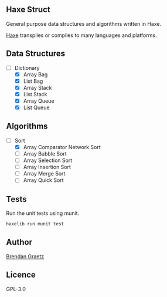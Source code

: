 ## Haxe Struct

General purpose data structures and algorithms written in Haxe.

[Haxe](http://haxe.org/)
transpiles or compiles to many languages and platforms.

## Data Structures

- [ ] Dictionary
  - [x] Array Bag
  - [x] List Bag
  - [x] Array Stack
  - [x] List Stack
  - [x] Array Queue
  - [x] List Queue

## Algorithms

- [ ] Sort
  - [x] Array Comparator Network Sort
  - [ ] Array Bubble Sort
  - [ ] Array Selection Sort
  - [ ] Array Insertion Sort
  - [ ] Array Merge Sort
  - [ ] Array Quick Sort

## Tests

Run the unit tests using munit.

```bash
haxelib run munit test
```

## Author

[Brendan Graetz](http://bguiz.com/)

## Licence

GPL-3.0
